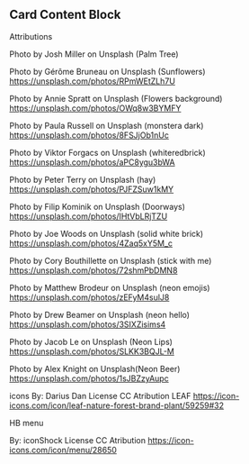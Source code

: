 ## Card Content Block







Attributions 

Photo by Josh Miller on Unsplash (Palm Tree)

Photo by Gérôme Bruneau on Unsplash (Sunflowers)
https://unsplash.com/photos/RPmWEtZLh7U

Photo by Annie Spratt on Unsplash (Flowers background)
https://unsplash.com/photos/OWq8w3BYMFY

Photo by Paula Russell on Unsplash (monstera dark)
https://unsplash.com/photos/8FSJjOb1nUc

Photo by Viktor Forgacs on Unsplash (whiteredbrick)
https://unsplash.com/photos/aPC8ygu3bWA

Photo by Peter Terry on Unsplash (hay)
https://unsplash.com/photos/PJFZSuw1kMY

Photo by Filip Kominik on Unsplash (Doorways)
https://unsplash.com/photos/IHtVbLRjTZU


Photo by Joe Woods on Unsplash (solid white brick)
https://unsplash.com/photos/4Zaq5xY5M_c

Photo by Cory Bouthillette on Unsplash (stick with me)
https://unsplash.com/photos/72shmPbDMN8

Photo by Matthew Brodeur on Unsplash (neon emojis)
https://unsplash.com/photos/zEFyM4sulJ8


Photo by Drew Beamer on Unsplash (neon hello)
https://unsplash.com/photos/3SIXZisims4

Photo by Jacob Le on Unsplash (Neon Lips)
https://unsplash.com/photos/SLKK3BQJL-M

Photo by Alex Knight on Unsplash(Neon Beer)
https://unsplash.com/photos/1sJBZzyAupc


icons
By: Darius Dan
License
CC Atribution
LEAF
https://icon-icons.com/icon/leaf-nature-forest-brand-plant/59259#32

HB menu

By: iconShock
License
CC Atribution
https://icon-icons.com/icon/menu/28650

